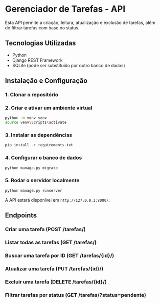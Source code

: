 # Gerenciador de Tarefas - API

Esta API permite a criação, leitura, atualização e exclusão de tarefas, além de filtrar tarefas com base no status.

## Tecnologias Utilizadas
- Python
- Django REST Framework
- SQLite (pode ser substituído por outro banco de dados)

## Instalação e Configuração
### 1. Clonar o repositório


### 2. Criar e ativar um ambiente virtual
```bash
python -m venv venv
source venv\Scripts\activate
```

### 3. Instalar as dependências
```bash
pip install -r requirements.txt
```

### 4. Configurar o banco de dados
```bash
python manage.py migrate
```

### 5. Rodar o servidor localmente
```bash
python manage.py runserver
```
A API estará disponível em `http://127.0.0.1:8000/`.

## Endpoints
### Criar uma tarefa (POST /tarefas/)


### Listar todas as tarefas (GET /tarefas/)


### Buscar uma tarefa por ID (GET /tarefas/{id}/)


### Atualizar uma tarefa (PUT /tarefas/{id}/)


### Excluir uma tarefa (DELETE /tarefas/{id}/)


### Filtrar tarefas por status (GET /tarefas/?status=pendente)

